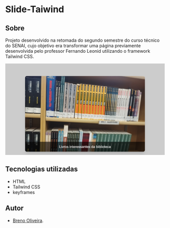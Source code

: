 # Slide-Taiwind

## Sobre
Projeto desenvolvido na retomada do segundo semestre do curso técnico do SENAI, cujo objetivo era transformar uma página previamente desenvolvida pelo professor Fernando Leonid utilizando o framework Tailwind CSS.


![alt text](image.png)

## Tecnologias utilizadas
- HTML
- Tailwind CSS
- keyframes

## Autor
- [Breno Oliveira](https://www.linkedin.com/in/breno-oliveira-assis-reis-203010351/).


